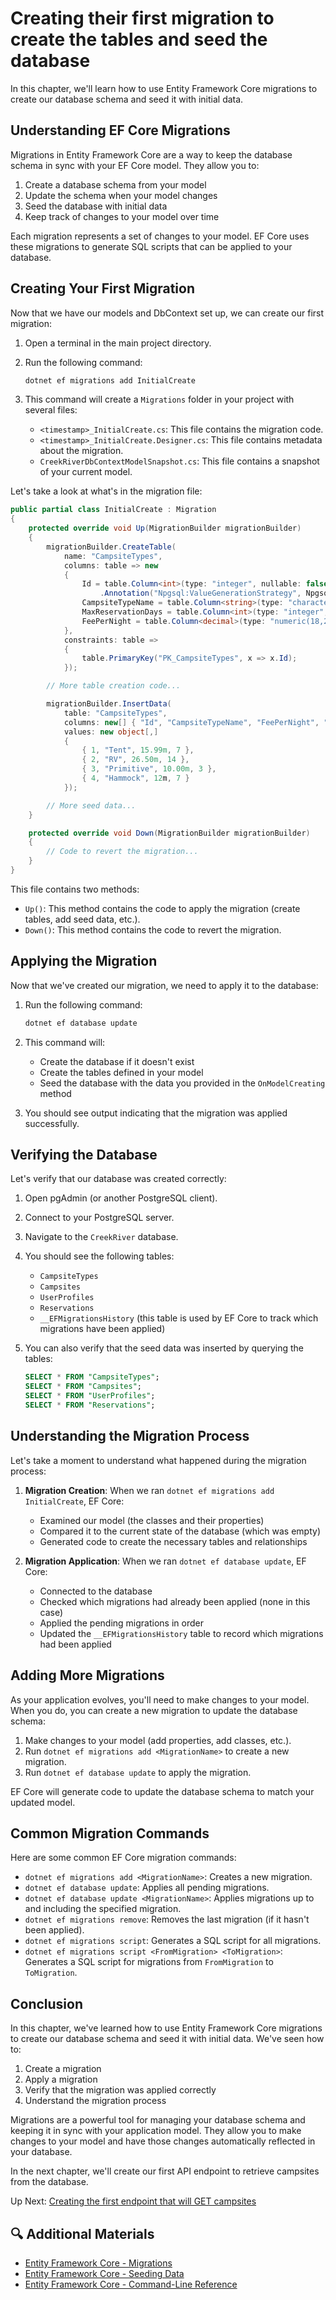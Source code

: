 # Creating their first migration to create the tables and seed the database

In this chapter, we'll learn how to use Entity Framework Core migrations to create our database schema and seed it with initial data.

## Understanding EF Core Migrations

Migrations in Entity Framework Core are a way to keep the database schema in sync with your EF Core model. They allow you to:

1. Create a database schema from your model
2. Update the schema when your model changes
3. Seed the database with initial data
4. Keep track of changes to your model over time

Each migration represents a set of changes to your model. EF Core uses these migrations to generate SQL scripts that can be applied to your database.

## Creating Your First Migration

Now that we have our models and DbContext set up, we can create our first migration:

1. Open a terminal in the main project directory.

2. Run the following command:
   ```bash
   dotnet ef migrations add InitialCreate
   ```

3. This command will create a `Migrations` folder in your project with several files:
   - `<timestamp>_InitialCreate.cs`: This file contains the migration code.
   - `<timestamp>_InitialCreate.Designer.cs`: This file contains metadata about the migration.
   - `CreekRiverDbContextModelSnapshot.cs`: This file contains a snapshot of your current model.

Let's take a look at what's in the migration file:

```csharp
public partial class InitialCreate : Migration
{
    protected override void Up(MigrationBuilder migrationBuilder)
    {
        migrationBuilder.CreateTable(
            name: "CampsiteTypes",
            columns: table => new
            {
                Id = table.Column<int>(type: "integer", nullable: false)
                    .Annotation("Npgsql:ValueGenerationStrategy", NpgsqlValueGenerationStrategy.IdentityByDefaultColumn),
                CampsiteTypeName = table.Column<string>(type: "character varying(50)", maxLength: 50, nullable: false),
                MaxReservationDays = table.Column<int>(type: "integer", nullable: false),
                FeePerNight = table.Column<decimal>(type: "numeric(18,2)", nullable: false)
            },
            constraints: table =>
            {
                table.PrimaryKey("PK_CampsiteTypes", x => x.Id);
            });

        // More table creation code...

        migrationBuilder.InsertData(
            table: "CampsiteTypes",
            columns: new[] { "Id", "CampsiteTypeName", "FeePerNight", "MaxReservationDays" },
            values: new object[,]
            {
                { 1, "Tent", 15.99m, 7 },
                { 2, "RV", 26.50m, 14 },
                { 3, "Primitive", 10.00m, 3 },
                { 4, "Hammock", 12m, 7 }
            });

        // More seed data...
    }

    protected override void Down(MigrationBuilder migrationBuilder)
    {
        // Code to revert the migration...
    }
}
```

This file contains two methods:
- `Up()`: This method contains the code to apply the migration (create tables, add seed data, etc.).
- `Down()`: This method contains the code to revert the migration.

## Applying the Migration

Now that we've created our migration, we need to apply it to the database:

1. Run the following command:
   ```bash
   dotnet ef database update
   ```

2. This command will:
   - Create the database if it doesn't exist
   - Create the tables defined in your model
   - Seed the database with the data you provided in the `OnModelCreating` method

3. You should see output indicating that the migration was applied successfully.

## Verifying the Database

Let's verify that our database was created correctly:

1. Open pgAdmin (or another PostgreSQL client).
2. Connect to your PostgreSQL server.
3. Navigate to the `CreekRiver` database.
4. You should see the following tables:
   - `CampsiteTypes`
   - `Campsites`
   - `UserProfiles`
   - `Reservations`
   - `__EFMigrationsHistory` (this table is used by EF Core to track which migrations have been applied)

5. You can also verify that the seed data was inserted by querying the tables:
   ```sql
   SELECT * FROM "CampsiteTypes";
   SELECT * FROM "Campsites";
   SELECT * FROM "UserProfiles";
   SELECT * FROM "Reservations";
   ```

## Understanding the Migration Process

Let's take a moment to understand what happened during the migration process:

1. **Migration Creation**: When we ran `dotnet ef migrations add InitialCreate`, EF Core:
   - Examined our model (the classes and their properties)
   - Compared it to the current state of the database (which was empty)
   - Generated code to create the necessary tables and relationships

2. **Migration Application**: When we ran `dotnet ef database update`, EF Core:
   - Connected to the database
   - Checked which migrations had already been applied (none in this case)
   - Applied the pending migrations in order
   - Updated the `__EFMigrationsHistory` table to record which migrations had been applied

## Adding More Migrations

As your application evolves, you'll need to make changes to your model. When you do, you can create a new migration to update the database schema:

1. Make changes to your model (add properties, add classes, etc.).
2. Run `dotnet ef migrations add <MigrationName>` to create a new migration.
3. Run `dotnet ef database update` to apply the migration.

EF Core will generate code to update the database schema to match your updated model.

## Common Migration Commands

Here are some common EF Core migration commands:

- `dotnet ef migrations add <MigrationName>`: Creates a new migration.
- `dotnet ef database update`: Applies all pending migrations.
- `dotnet ef database update <MigrationName>`: Applies migrations up to and including the specified migration.
- `dotnet ef migrations remove`: Removes the last migration (if it hasn't been applied).
- `dotnet ef migrations script`: Generates a SQL script for all migrations.
- `dotnet ef migrations script <FromMigration> <ToMigration>`: Generates a SQL script for migrations from `FromMigration` to `ToMigration`.

## Conclusion

In this chapter, we've learned how to use Entity Framework Core migrations to create our database schema and seed it with initial data. We've seen how to:

1. Create a migration
2. Apply a migration
3. Verify that the migration was applied correctly
4. Understand the migration process

Migrations are a powerful tool for managing your database schema and keeping it in sync with your application model. They allow you to make changes to your model and have those changes automatically reflected in your database.

In the next chapter, we'll create our first API endpoint to retrieve campsites from the database.

Up Next: [Creating the first endpoint that will GET campsites](./creek-river-get-campsites.md)

## 🔍 Additional Materials

- [Entity Framework Core - Migrations](https://docs.microsoft.com/en-us/ef/core/managing-schemas/migrations/)
- [Entity Framework Core - Seeding Data](https://docs.microsoft.com/en-us/ef/core/modeling/data-seeding)
- [Entity Framework Core - Command-Line Reference](https://docs.microsoft.com/en-us/ef/core/cli/dotnet)